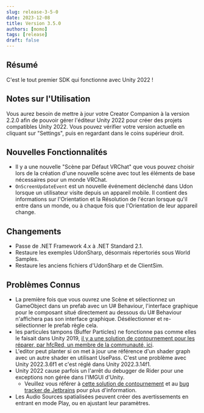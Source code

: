 ```yaml
---
slug: release-3-5-0
date: 2023-12-08
title: Version 3.5.0
authors: [momo]
tags: [release]
draft: false
---
```

## Résumé

C'est le tout premier SDK qui fonctionne avec Unity 2022 !

<!--truncate-->

## Notes sur l'Utilisation

Vous aurez besoin de mettre à jour votre Creator Companion à la version 2.2.0 afin de pouvoir gérer l'éditeur Unity 2022 pour créer des projets compatibles Unity 2022. Vous pouvez vérifier votre version actuelle en cliquant sur "Settings", puis en regardant dans le coins supérieur droit.

## Nouvelles Fonctionnalités

* Il y a une nouvelle "Scène par Défaut VRChat" que vous pouvez choisir lors de la création d'une nouvelle scène avec tout les éléments de base nécessaires pour un monde VRChat.
* `OnScreenUpdateEvent` est un nouvelle événement déclenché dans Udon lorsque un utilisateur visite depuis un appareil mobile. Il contient des informations sur l'Orientation et la Résolution de l'écran lorsque qu'il entre dans un monde, ou à chaque fois que l'Orientation de leur appareil change.

## Changements

* Passe de .NET Framework 4.x à .NET Standard 2.1.
* Restaure les exemples UdonSharp, désormais répertoriés sous World Samples.
* Restaure les anciens fichiers d'UdonSharp et de ClientSim.

## Problèmes Connus

* La première fois que vous ouvrez une Scène et sélectionnez un GameObject dans un prefab avec un U# Behaviour, l'interface graphique pour le composant situé directement au dessous du U# Behaviour n'affichera pas son interface graphique. Désélectionner et re-sélectionner le prefab règle cela.
* les particules tampons (Buffer Particles) ne fonctionne pas comme elles le faisait dans Unity 2019, [il y a une solution de contournement pour les réparer, par hfcRed, un membre de la communauté, ici](https://x.com/hfcRedddd/status/1696915379090604179).
* L'editor peut planter si on met à jour une référence d'un shader graph avec un autre shader en utilisant UsePass. C'est une problème avec Unity 2022.3.6f1 et c'est réglé dans Unity 2022.3.14f1.
* Unity 2022 cause parfois un l'arrêt du debugger de Rider pour une exceptions non gérée dans l'IMGUI d'Unity.
	* Veuillez vous référer à [cette solution de contournement](https://forum.unity.com/threads/rider-debugger-breaks-on-unhandled-exception.1135879/#post-7305256) et au [bug tracker de Jetbrains](https://youtrack.jetbrains.com/issue/RIDER-64944) pour plus d'information.
* Les Audio Sources spatialisées peuvent créer des avertissements en entrant en mode Play, ou en ajustant leur paramètres.